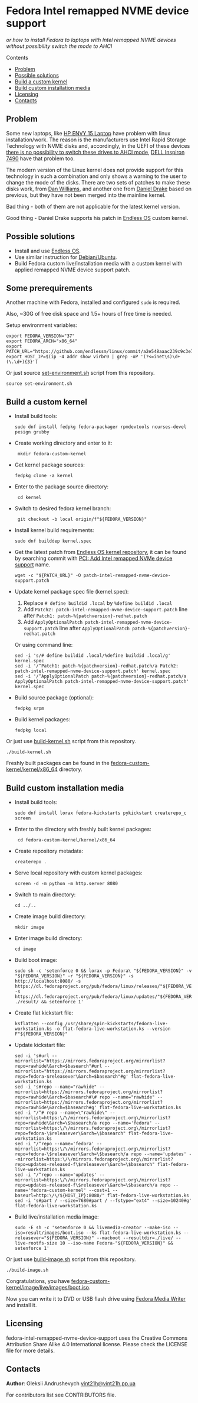 # Fedora Intel remapped NVME device support

*or how to install Fedora to laptops with Intel remapped NVME devices without possibility switch the mode to AHCI*

Contents

* [Problem](#problem)
* [Possible solutions](#possible-solutions)
* [Build a custom kernel](#build-a-custom-kernel)
* [Build custom installation media](#build-custom-installation-media)
* [Licensing](#licensing)
* [Contacts](#contacts)

## Problem

Some new laptops, like [HP ENVY 15 Laptop](https://www.hp.com/us-en/shop/mdp/laptops/envy-15-204072--1) have problem with linux installation/work.
The reason is the manufacturers use Intel Rapid Storage Technology with NVME disks and, accordingly, in the UEFI of these devices [there is no possibility to switch these drives to AHCI mode](https://h30434.www3.hp.com/t5/Notebook-Boot-and-Lockup/envy-15-2020-ahci-mode/td-p/7703443), [DELL Inspiron 7490](https://www.dell.com/community/Linux-General/Inspiron-7490-BIOS-How-to-turn-off-intel-RAID-on-and-swith-disk/td-p/7388147) have that problem too.

The modern version of the Linux kernel does not provide support for this technology in such a combination and only shows a warning to the user to change the mode of the disks.
There are two sets of patches to make these disks work, from [Dan Williams](https://marc.info/?l=linux-ide&m=147709610621480&w=2), and another one from [Daniel Drake](https://lkml.org/lkml/2019/6/20/27) based on previous, but they have not been merged into the mainline kernel.

Bad thing - both of them are not applicable for the latest kernel version.

Good thing - Daniel Drake supports his patch in [Endless OS](https://endlessos.com/) custom kernel.

## Possible solutions

* Install and use [Endless OS](https://endlessos.com/).
* Use similar instruction for [Debian/Ubuntu](https://askubuntu.com/questions/1204648/install-ubuntu-on-dell-inspiron-14-7490/1232818#1232818).
* Build Fedora custom live/installation media with a custom kernel with applied remapped NVME device support patch.

## Some prerequirements

Another machine with Fedora, installed and configured `sudo` is required.

Also, ~30G of free disk space and 1.5+ hours of free time is needed.

Setup environment variables:

```console
export FEDORA_VERSION="37"
export FEDORA_ARCH="x86_64"
export PATCH_URL="https://github.com/endlessm/linux/commit/a2e548aaac239c9c3e79d61f5386856efaa98c4c.patch"
export HOST_IP=$(ip -4 addr show virbr0 | grep -oP '(?<=inet\s)\d+(\.\d+){3}')
```

Or just source [set-environment.sh](set-environment.sh) script from this repository.

```console
source set-environment.sh
```

## Build a custom kernel

* Install build tools:

    ```console
    sudo dnf install fedpkg fedora-packager rpmdevtools ncurses-devel pesign grubby
    ```

* Create working directory and enter to it:

   ```console
    mkdir fedora-custom-kernel
    ```

* Get kernel package sources:

    ```console
    fedpkg clone -a kernel
    ```

* Enter to the package source directory:

   ```console
    cd kernel
    ```

* Switch to desired fedora kernel branch:

   ```console
    git checkout -b local origin/f"${FEDORA_VERSION}"
    ```

* Install kernel build requirements:

   ```console
   sudo dnf builddep kernel.spec
   ```

* Get the latest patch from [Endless OS kernel repository](https://github.com/endlessm/linux/), it can be found by searching commit with [PCI: Add Intel remapped NVMe device support](https://github.com/endlessm/linux/commit/a2e548aaac239c9c3e79d61f5386856efaa98c4c) name.

    ```console
    wget -c "${PATCH_URL}" -O patch-intel-remapped-nvme-device-support.patch
    ```

* Update kernel package spec file (kernel.spec):

    1. Replace `# define buildid .local` by `%define buildid .local`
    2. Add `Patch2: patch-intel-remapped-nvme-device-support.patch` line after `Patch1: patch-%{patchversion}-redhat.patch`
    3. Add `ApplyOptionalPatch patch-intel-remapped-nvme-device-support.patch` line after `ApplyOptionalPatch patch-%{patchversion}-redhat.patch`

    Or using command line:

    ```console
    sed -i 's/# define buildid .local/%define buildid .local/g' kernel.spec
    sed -i '/^Patch1: patch-%{patchversion}-redhat.patch/a Patch2: patch-intel-remapped-nvme-device-support.patch' kernel.spec
    sed -i '/^ApplyOptionalPatch patch-%{patchversion}-redhat.patch/a ApplyOptionalPatch patch-intel-remapped-nvme-device-support.patch' kernel.spec
    ```

* Build source package (optional):

    ```console
    fedpkg srpm
    ```

* Build kernel packages:

    ```console
    fedpkg local
    ```

Or just use [build-kernel.sh](build-kernel.sh) script from this repository.

```console
./build-kernel.sh
```

Freshly built packages can be found in the [fedora-custom-kernel/kernel/x86_64](fedora-custom-kernel/kernel/x86_64) directory.

## Build custom installation media

* Install build tools:

    ```console
    sudo dnf install lorax fedora-kickstarts pykickstart createrepo_c screen
    ```

* Enter to the directory with freshly built kernel packages:

   ```console
    cd fedora-custom-kernel/kernel/x86_64
    ```

* Create repository metadata:

    ```console
    createrepo .
    ```

* Serve local repository with custom kernel packages:

    ```console
    screen -d -m python -m http.server 8080
    ```

* Switch to main directory:

    ```console
    cd ../..
    ```

* Create image build directory:

    ```console
    mkdir image
    ```

* Enter image build directory:

    ```console
    cd image
    ```

* Build boot image:

    ```console
    sudo sh -c 'setenforce 0 && lorax -p Fedora\ "${FEDORA_VERSION}" -v "${FEDORA_VERSION}" -r "${FEDORA_VERSION}" -s http://localhost:8080/ -s https://dl.fedoraproject.org/pub/fedora/linux/releases/"${FEDORA_VERSION}"/Everything/"${FEDORA_ARCH}"/os/ -s https://dl.fedoraproject.org/pub/fedora/linux/updates/"${FEDORA_VERSION}"/Everything/"${FEDORA_ARCH}"/ ./result/ && setenforce 1'
    ```

* Create flat kickstart file:

    ```console
    ksflatten --config /usr/share/spin-kickstarts/fedora-live-workstation.ks -o flat-fedora-live-workstation.ks --version F"${FEDORA_VERSION}"
    ```

* Update kickstart file:

    ```console
    sed -i 's#url --mirrorlist="https://mirrors.fedoraproject.org/mirrorlist?repo=rawhide\&arch=$basearch"#url --mirrorlist="https://mirrors.fedoraproject.org/mirrorlist?repo=fedora-$releasever\&arch=$basearch"#g' flat-fedora-live-workstation.ks
    sed -i 's#repo --name="rawhide" --mirrorlist=https://mirrors.fedoraproject.org/mirrorlist?repo=rawhide\&arch=$basearch#\# repo --name="rawhide" --mirrorlist=https://mirrors.fedoraproject.org/mirrorlist?repo=rawhide\&arch=$basearch#g' flat-fedora-live-workstation.ks
    sed -i "/^# repo --name=\"rawhide\" --mirrorlist=https:\/\/mirrors.fedoraproject.org\/mirrorlist?repo=rawhide\&arch=\$basearch/a repo --name='fedora' --mirrorlist=https:\/\/mirrors.fedoraproject.org\/mirrorlist?repo=fedora-\$releasever\&arch=\$basearch" flat-fedora-live-workstation.ks
    sed -i "/^repo --name='fedora' --mirrorlist=https:\/\/mirrors.fedoraproject.org\/mirrorlist?repo=fedora-\$releasever\&arch=\$basearch/a repo --name='updates' --mirrorlist=https:\/\/mirrors.fedoraproject.org\/mirrorlist?repo=updates-released-f\$releasever\&arch=\$basearch" flat-fedora-live-workstation.ks
    sed -i "/^repo --name='updates' --mirrorlist=https:\/\/mirrors.fedoraproject.org\/mirrorlist?repo=updates-released-f\$releasever\&arch=\$basearch/a repo --name='fedora-custom-kernel' --cost=1 --baseurl=http:\/\/${HOST_IP}:8080/" flat-fedora-live-workstation.ks
    sed -i 's#part / --size=7680#part / --fstype="ext4" --size=10240#g' flat-fedora-live-workstation.ks
    ```

* Build live/installation media image:

    ```console
    sudo -E sh -c 'setenforce 0 && livemedia-creator --make-iso --iso=result/images/boot.iso --ks flat-fedora-live-workstation.ks --releasever="${FEDORA_VERSION}" --macboot --resultdir=./live/ --live-rootfs-size 10 --iso-name Fedora-"${FEDORA_VERSION}" && setenforce 1'
    ```

Or just use [build-image.sh](build-image.sh) script from this repository.

```console
./build-image.sh
```

Congratulations, you have [fedora-custom-kernel/image/live/images/boot.iso](fedora-custom-kernel/image/live/images/boot.iso).

Now you can write it to DVD or USB flash drive using [Fedora Media Writer](https://getfedora.org/en/workstation/download/) and install it.

## Licensing

fedora-intel-remapped-nvme-device-support uses the Creative Commons Attribution Share Alike 4.0 International license.
Please check the LICENSE file for more details.

## Contacts

**Author**: Oleksii Andrushevych <vint21h@vint21h.pp.ua>

For contributors list see CONTRIBUTORS file.
